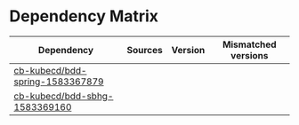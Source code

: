 # Dependency Matrix

Dependency | Sources | Version | Mismatched versions
---------- | ------- | ------- | -------------------
[cb-kubecd/bdd-spring-1583367879](https://github.com/cb-kubecd/bdd-spring-1583367879.git) |  | []() | 
[cb-kubecd/bdd-sbhg-1583369160](https://github.com/cb-kubecd/bdd-sbhg-1583369160.git) |  | []() | 
